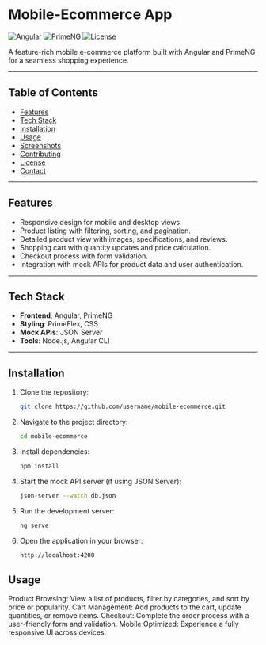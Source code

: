 # Mobile-Ecommerce App

[![Angular](https://img.shields.io/badge/Angular-v16-red)](https://angular.io/)
[![PrimeNG](https://img.shields.io/badge/PrimeNG-v16-blue)](https://www.primefaces.org/primeng/)
[![License](https://img.shields.io/badge/license-MIT-green)](LICENSE)

A feature-rich mobile e-commerce platform built with Angular and PrimeNG for a seamless shopping experience.

---

## Table of Contents
- [Features](#features)
- [Tech Stack](#tech-stack)
- [Installation](#installation)
- [Usage](#usage)
- [Screenshots](#screenshots)
- [Contributing](#contributing)
- [License](#license)
- [Contact](#contact)

---

## Features
- Responsive design for mobile and desktop views.
- Product listing with filtering, sorting, and pagination.
- Detailed product view with images, specifications, and reviews.
- Shopping cart with quantity updates and price calculation.
- Checkout process with form validation.
- Integration with mock APIs for product data and user authentication.

---

## Tech Stack
- **Frontend**: Angular, PrimeNG
- **Styling**: PrimeFlex, CSS
- **Mock APIs**: JSON Server
- **Tools**: Node.js, Angular CLI

---

## Installation

1. Clone the repository:
   ```bash
   git clone https://github.com/username/mobile-ecommerce.git

2. Navigate to the project directory:
   ```bash
   cd mobile-ecommerce

3. Install dependencies:
   ```bash
   npm install
4. Start the mock API server (if using JSON Server):
   ```bash
   json-server --watch db.json

5. Run the development server:
   ```bash
   ng serve
6. Open the application in your browser:
   ```bash
   http://localhost:4200

## Usage
Product Browsing: View a list of products, filter by categories, and sort by price or popularity.
Cart Management: Add products to the cart, update quantities, or remove items.
Checkout: Complete the order process with a user-friendly form and validation.
Mobile Optimized: Experience a fully responsive UI across devices.
